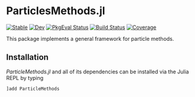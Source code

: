 # ParticlesMethods.jl

[![Stable](https://img.shields.io/badge/docs-stable-blue.svg)](https://juliagni.github.io/ParticleMethods.jl/stable)
[![Dev](https://img.shields.io/badge/docs-dev-blue.svg)](https://juliagni.github.io/ParticleMethods.jl/dev)
[![PkgEval Status](https://juliaci.github.io/NanosoldierReports/pkgeval_badges/P/ParticleMethods.svg)](https://juliaci.github.io/NanosoldierReports/pkgeval_badges/P/ParticleMethods.html)
[![Build Status](https://github.com/JuliaGNI/ParticleMethods.jl/workflows/CI/badge.svg)](https://github.com/JuliaGNI/ParticleMethods.jl/actions)
[![Coverage](https://codecov.io/gh/JuliaGNI/ParticleMethods.jl/branch/master/graph/badge.svg)](https://codecov.io/gh/JuliaGNI/ParticleMethods.jl)

This package implements a general framework for particle methods.

## Installation

*ParticleMethods.jl* and all of its dependencies can be installed via the Julia REPL by typing 
```julia
]add ParticleMethods
```
